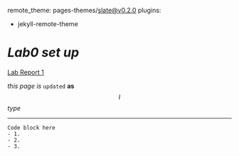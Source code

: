 remote_theme: pages-themes/slate@v0.2.0
plugins:
- jekyll-remote-theme
# _Lab0 set up_

[Lab Report 1](lab-report-1-week-0.md)



$this$ $page$
*is* `updated` **as** $$I$$ _type_

-----
```
Code block here
- 1. 
- 2. 
- 3.
```
